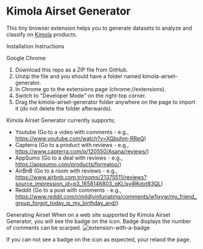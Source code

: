 # Kimola Airset Generator
This tiny browser extension helps you to generate datasets to analyze and classify on [Kimola](https://kimola.com/) products.
 
Installation Instructions

Google Chrome

1. Download this repo as a ZIP file from GitHub.
2. Unzip the file and you should have a folder named kimola-airset-generator.
3. In Chrome go to the extensions page (chrome://extensions).
4. Switch to "Developer Mode" on the right-top corner.
5. Drag the kimola-airset-generator folder anywhere on the page to import it (do not delete the folder afterwards).

Kimola Airset Generator currently supports;
- Youtube (Go to a video with comments - e.g., https://www.youtube.com/watch?v=XQbuhm-RReQ)
- Capterra (Go to a product with reviews - e.g., https://www.capterra.com/p/120550/Asana/reviews/)
- AppSumo (Go to a deal with reviews - e.g., https://appsumo.com/products/formaloo/)
- AirBnB (Go to a room with reviews - e.g., https://www.airbnb.com.tr/rooms/21375511/reviews?source_impression_id=p3_1658146803_gKLlsyiRKdxt83QL)
- Reddit (Go to a post with comments - e.g., https://www.reddit.com/r/mildlyinfuriating/comments/w1jxyw/my_friend_group_forgot_today_is_my_birthday_and/)

Generating Airset
When on a web site supported by Kimola Airset Generator, you will see the badge on the icon. Badge displays the number of comments can be scarped.
![extension-with-a-badge](https://user-images.githubusercontent.com/2235594/179510551-d1f4203e-8106-413f-92af-6b368f0fbb5a.png)

If you can not see a badge on the icon as expected, your relaod the page.
